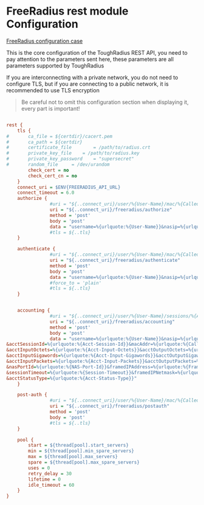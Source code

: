 # FreeRadius rest module Configuration

[FreeRadius configuration case](https://github.com/talkincode/toughradius/tree/main/assets/freeradius)

This is the core configuration of the ToughRadius REST API, 
you need to pay attention to the parameters sent here, 
these parameters are all parameters supported by ToughRadius

If you are interconnecting with a private network, you do not need to configure TLS, 
but if you are connecting to a public network, it is recommended to use TLS encryption

> Be careful not to omit this configuration section when displaying it, every part is important!

```ini

rest {
	tls {
#		ca_file	= ${certdir}/cacert.pem
#		ca_path	= ${certdir}
#		certificate_file        = /path/to/radius.crt
#		private_key_file	= /path/to/radius.key
#		private_key_password	= "supersecret"
#		random_file		= /dev/urandom
		check_cert = no
		check_cert_cn = no
	}
	connect_uri = $ENV{FREERADIUS_API_URL}
	connect_timeout = 6.0
    authorize {
                #uri = "${..connect_uri}/user/%{User-Name}/mac/%{Called-Station-ID}?action=authorize"
                uri = "${..connect_uri}/freeradius/authorize"
                method = 'post'
                body = 'post'
                data = "username=%{urlquote:%{User-Name}}&nasip=%{urlquote:%{NAS-IP-Address}}&nasid=%{urlquote:%{NAS-Identifier}}"
                #tls = ${..tls}
    }

    authenticate {
                #uri = "${..connect_uri}/user/%{User-Name}/mac/%{Called-Station-ID}?action=authenticate"
                uri = "${..connect_uri}/freeradius/authenticate"
                method = 'post'
                body = 'post'
                data = "username=%{urlquote:%{User-Name}}&nasip=%{urlquote:%{NAS-IP-Address}}&nasid=%{urlquote:%{NAS-Identifier}}"
                #force_to = 'plain'
                #tls = ${..tls}
    }


    accounting {
                #uri = "${..connect_uri}/user/%{User-Name}/sessions/%{Acct-Unique-Session-ID}"
                uri = "${..connect_uri}/freeradius/accounting"
                method = 'post'
                body = 'post'
                data = "username=%{urlquote:%{User-Name}}&nasip=%{urlquote:%{NAS-IP-Address}}&nasid=%{urlquote:%{NAS-Identifier}}\
&acctSessionId=%{urlquote:%{Acct-Session-Id}}&macAddr=%{urlquote:%{Calling-Station-Id}}&acctSessionTime=%{urlquote:%{Acct-Session-Time}}\
&acctInputOctets=%{urlquote:%{Acct-Input-Octets}}&acctOutputOctets=%{urlquote:%{Acct-Output-Octets}}\
&acctInputGigawords=%{urlquote:%{Acct-Input-Gigawords}}&acctOutputGigawords=%{urlquote:%{Acct-Output-Gigawords}}\
&acctInputPackets=%{urlquote:%{Acct-Input-Packets}}&acctOutputPackets=%{urlquote:%{Acct-Output-Packets}}\
&nasPortId=%{urlquote:%{NAS-Port-Id}}&framedIPAddress=%{urlquote:%{Framed-IP-Address}}\
&sessionTimeout=%{urlquote:%{Session-Timeout}}&framedIPNetmask=%{urlquote:%{Framed-IP-Netmask}}\
&acctStatusType=%{urlquote:%{Acct-Status-Type}}"
    }

    post-auth {
                #uri = "${..connect_uri}/user/%{User-Name}/mac/%{Called-Station-ID}?action=post-auth"
                uri = "${..connect_uri}/freeradius/postauth"
                method = 'post'
                body = 'post'
                #tls = ${..tls}
    }

	pool {
		start = ${thread[pool].start_servers}
		min = ${thread[pool].min_spare_servers}
		max = ${thread[pool].max_servers}
		spare = ${thread[pool].max_spare_servers}
		uses = 0
		retry_delay = 30
		lifetime = 0
		idle_timeout = 60
	}
}
```